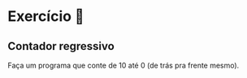 
# Exercício 🌟

## Contador regressivo

Faça um programa que conte de 10 até 0 (de trás pra frente mesmo).
